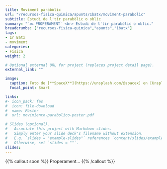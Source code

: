 ```yaml
---
title: Moviment parabòlic
url: "/recursos-fisica-quimica/apunts/1batx/moviment-parabolic"
subtitle: Estudi de l'tir parabòlic o oblic
summary: "`🔜 PROPERAMENT` <br> Estudi de l'tir parabòlic o oblic."
breadcrumbs: ["recursos-fisica-quimica","apunts","1batx"]
tags:
- 1r Batx
- moviment
categories:
- Física
weight: 2

# Optional external URL for project (replaces project detail page).
external_link: ""

image:
  caption: Foto de [**SpaceX**](https://unsplash.com/@spacex) en [Unsplash](https://unsplash.com)
  focal_point: Smart

links:
#- icon_pack: fas
#  icon: file-download
#  name: Póster
#  url: movimiento-parabolico-poster.pdf

# Slides (optional).
#   Associate this project with Markdown slides.
#   Simply enter your slide deck's filename without extension.
#   E.g. `slides = "example-slides"` references `content/slides/example-slides.md`.
#   Otherwise, set `slides = ""`.
slides: 
---
```


{{% callout soon %}}
Properament...
{{% /callout %}}